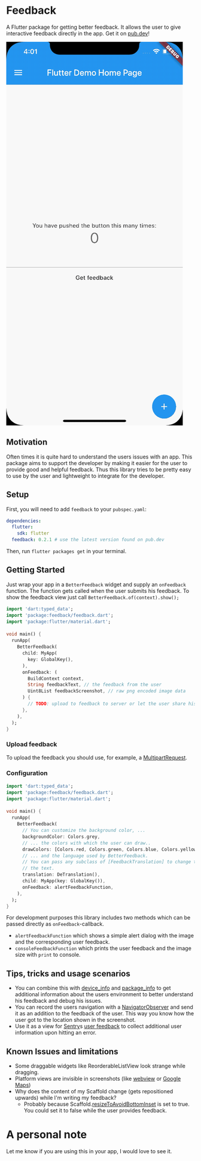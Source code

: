# Feedback

A Flutter package for getting better feedback. It allows the user to give interactive feedback directly in the app.
Get it on [pub.dev](https://pub.dev/packages/feedback)!

![Example](img/example_0.1.0-beta.gif "Example")

## Motivation

Often times it is quite hard to understand the users issues with an app.
This package aims to support the developer by making it easier for the user 
to provide good and helpful feedback. 
Thus this library tries to be pretty easy to use by the user and 
lightweight to integrate for the developer.

## Setup

First, you will need to add `feedback` to your `pubspec.yaml`:

```yaml
dependencies:
  flutter:
    sdk: flutter
  feedback: 0.2.1 # use the latest version found on pub.dev
```

Then, run `flutter packages get` in your terminal.

## Getting Started

Just wrap your app in a `BetterFeedback` widget and supply
an `onFeedback` function. The function gets called when 
the user submits his feedback. To show the feedback view just
call `BetterFeedback.of(context).show();`

```dart
import 'dart:typed_data';
import 'package:feedback/feedback.dart';
import 'package:flutter/material.dart';

void main() {
  runApp(
    BetterFeedback(
      child: MyApp(
        key: GlobalKey(),
      ),
      onFeedback: (
        BuildContext context,
        String feedbackText, // the feedback from the user
        Uint8List feedbackScreenshot, // raw png encoded image data
      ) {
        // TODO: upload to feedback to server or let the user share his feedback 
      },
    ),
  );
}
```

### Upload feedback

To upload the feedback you should use, for example, a [MultipartRequest](https://pub.dev/documentation/http/latest/http/MultipartRequest-class.html).

### Configuration

```dart
import 'dart:typed_data';
import 'package:feedback/feedback.dart';
import 'package:flutter/material.dart';

void main() {
  runApp(
    BetterFeedback(
      // You can customize the background color, ...
      backgroundColor: Colors.grey,
      // ... the colors with which the user can draw..
      drawColors: [Colors.red, Colors.green, Colors.blue, Colors.yellow],
      // ... and the language used by BetterFeedback.
      // You can pass any subclass of [FeedbackTranslation] to change the 
      // the text.
      translation: DeTranslation(),
      child: MyApp(key: GlobalKey()),
      onFeedback: alertFeedbackFunction,
    ),
  );
}
```

For development purposes this library includes two methods which can be passed 
directly as `onFeedback`-callback. 
- `alertFeedbackFunction` which shows a simple alert dialog with the image and the corresponding user feedback.
- `consoleFeedbackFunction` which prints the user feedback and the image size with `print` to console.

## Tips, tricks and usage scenarios

- You can combine this with [device_info](https://pub.dev/packages/device_info)
and [package_info](https://pub.dev/packages/package_info) to 
get additional information about the users environment to better understand
his feedback and debug his issues. 
- You can record the users navigation with a [NavigatorObserver](https://api.flutter.dev/flutter/widgets/NavigatorObserver-class.html) and send it as an addition to the 
feedback of the user. This way you know how the user got to the location shown
in the screenshot.
- Use it as a view for [Sentry](https://sentry.io/)s [user feedback](https://docs.sentry.io/enriching-error-data/user-feedback/?platform=browser) to collect additional user 
information upon hitting an error.

## Known Issues and limitations

- Some draggable widgets like ReorderableListView look strange while dragging.
- Platform views are invisible in screenshots (like [webview](https://pub.dev/packages/webview_flutter) or [Google Maps](https://pub.dev/packages/google_maps_flutter))
- Why does the content of my Scaffold change (gets repositioned upwards) while I'm
    writing my feedback?
    - Probably because Scaffold.[resizeToAvoidBottomInset](https://api.flutter.dev/flutter/material/Scaffold/resizeToAvoidBottomInset.html) 
      is set to true. You could set it to false while the user provides feedback.

# A personal note

Let me know if you are using this in your app, I would love to see it.
